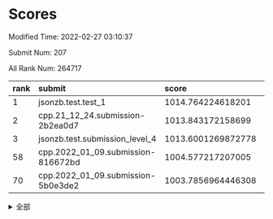 # Scores

Modified Time: 2022-02-27 03:10:37

Submit Num: 207

All Rank Num: 264717

| rank |               submit               |       score        |       sigma        | pk_num |
| :--- | :--------------------------------- | :----------------- | :----------------- | :----- |
| 1    | jsonzb.test.test_1                 | 1014.764224618201  | 0.8647372792660658 | 5119   |
| 2    | cpp.21_12_24.submission-2b2ea0d7   | 1013.843172158699  | 0.841938870934563  | 5114   |
| 3    | jsonzb.test.submission_level_4     | 1013.6001269872778 | 0.8108529277101422 | 5110   |
| 58   | cpp.2022_01_09.submission-816672bd | 1004.577217207005  | 0.7333569586772286 | 5121   |
| 70   | cpp.2022_01_09.submission-5b0e3de2 | 1003.7856964446308 | 0.7193559908666899 | 5116   |


<details>
<summary>全部</summary>

| rank |                 submit                 |       score        |       sigma        | pk_num |
| :--- | :------------------------------------- | :----------------- | :----------------- | :----- |
| 1    | jsonzb.test.test_1                     | 1014.764224618201  | 0.8647372792660658 | 5119   |
| 2    | cpp.21_12_24.submission-2b2ea0d7       | 1013.843172158699  | 0.841938870934563  | 5114   |
| 3    | jsonzb.test.submission_level_4         | 1013.6001269872778 | 0.8108529277101422 | 5110   |
| 4    | gobigger.level_3.submission_level_3_19 | 1011.3070764143221 | 0.7583848705056663 | 5115   |
| 5    | gobigger.level_3.submission_level_3_8  | 1011.3038213745708 | 0.8079754642430683 | 5113   |
| 6    | gobigger.level_3.submission_level_3_4  | 1011.2835612237675 | 0.7702403716720564 | 5116   |
| 7    | gobigger.level_3.submission_level_3_9  | 1011.1316340075238 | 0.7483687465869886 | 5121   |
| 8    | gobigger.level_3.submission_level_3_26 | 1010.9902968028188 | 0.7680299919993293 | 5114   |
| 9    | gobigger.level_3.submission_level_3_28 | 1010.8717203311849 | 0.7716053223913223 | 5118   |
| 10   | gobigger.level_3.submission_level_3_44 | 1010.8693073920765 | 0.7592529846949541 | 5113   |
| 11   | gobigger.level_3.submission_level_3_46 | 1010.77977871611   | 0.7585058672914526 | 5115   |
| 12   | gobigger.level_3.submission_level_3_35 | 1010.7021574657343 | 0.7660506707525927 | 5116   |
| 13   | gobigger.level_3.submission_level_3_15 | 1010.6471218360558 | 0.7810677005812299 | 5113   |
| 14   | gobigger.level_3.submission_level_3_38 | 1010.6373024017873 | 0.7573721259752868 | 5115   |
| 15   | gobigger.level_3.submission_level_3_17 | 1010.623119240862  | 0.7751347959469891 | 5117   |
| 16   | gobigger.level_3.submission_level_3_29 | 1010.4765636109038 | 0.7435014913126337 | 5116   |
| 17   | gobigger.level_3.submission_level_3_40 | 1010.4011979060281 | 0.7689982512922191 | 5113   |
| 18   | gobigger.level_3.submission_level_3_42 | 1010.3981027085068 | 0.7679601114300639 | 5111   |
| 19   | gobigger.level_3.submission_level_3_33 | 1010.1624131536895 | 0.7591026573990709 | 5115   |
| 20   | gobigger.level_3.submission_level_3_5  | 1010.1574591297338 | 0.7538105594173642 | 5106   |
| 21   | gobigger.level_3.submission_level_3_27 | 1010.1289311544552 | 0.7632277695953762 | 5112   |
| 22   | gobigger.level_3.submission_level_3_22 | 1010.0993984142177 | 0.7646377883080555 | 5115   |
| 23   | gobigger.level_3.submission_level_3_3  | 1010.0835776383302 | 0.753595903520141  | 5114   |
| 24   | gobigger.level_3.submission_level_3_25 | 1010.0440723991071 | 0.7404912302886147 | 5111   |
| 25   | gobigger.level_3.submission_level_3_32 | 1010.0024275110432 | 0.7589318448204583 | 5118   |
| 26   | gobigger.level_3.submission_level_3_39 | 1009.9403911991353 | 0.7622588055197314 | 5120   |
| 27   | gobigger.level_3.submission_level_3_2  | 1009.9211849930847 | 0.7590198929102416 | 5121   |
| 28   | gobigger.level_3.submission_level_3_24 | 1009.8958484542987 | 0.7525908582712353 | 5114   |
| 29   | gobigger.level_3.submission_level_3_41 | 1009.8494333717622 | 0.7517142513934442 | 5116   |
| 30   | gobigger.level_3.submission_level_3_10 | 1009.7672971401624 | 0.7679754835578865 | 5116   |
| 31   | gobigger.level_3.submission_level_3_45 | 1009.7170812650523 | 0.7741348311118523 | 5118   |
| 32   | gobigger.level_3.submission_level_3_21 | 1009.6946414483956 | 0.7640466632467806 | 5113   |
| 33   | gobigger.level_3.submission_level_3_14 | 1009.6465651204715 | 0.7452515226560746 | 5118   |
| 34   | gobigger.level_3.submission_level_3_18 | 1009.6395685520124 | 0.7382680901102355 | 5115   |
| 35   | gobigger.level_3.submission_level_3_37 | 1009.5711083280922 | 0.7320355602985653 | 5117   |
| 36   | gobigger.level_3.submission_level_3_34 | 1009.5431495094816 | 0.7571432137211774 | 5115   |
| 37   | gobigger.level_3.submission_level_3_12 | 1009.5427361897931 | 0.7796544798988629 | 5120   |
| 38   | gobigger.level_3.submission_level_3_43 | 1009.4844098220154 | 0.7540674929921469 | 5120   |
| 39   | gobigger.level_3.submission_level_3_0  | 1009.3894657150777 | 0.7321019279886343 | 5116   |
| 40   | gobigger.level_3.submission_level_3_20 | 1009.3885905454246 | 0.7404918225333389 | 5120   |
| 41   | gobigger.level_3.submission_level_3_47 | 1009.367566147762  | 0.7569672442890659 | 5123   |
| 42   | gobigger.level_3.submission_level_3_16 | 1009.3298108828606 | 0.7588773233405083 | 5114   |
| 43   | gobigger.level_3.submission_level_3_36 | 1009.2441299096696 | 0.7445633458145979 | 5114   |
| 44   | gobigger.level_3.submission_level_3_7  | 1009.2146637245023 | 0.7378432511521849 | 5114   |
| 45   | gobigger.level_3.submission_level_3_48 | 1009.1031867029741 | 0.7324229826591119 | 5116   |
| 46   | gobigger.level_3.submission_level_3_6  | 1009.0436906763931 | 0.7539624576340322 | 5118   |
| 47   | gobigger.level_3.submission_level_3_23 | 1009.0204619721087 | 0.7477046983741317 | 5110   |
| 48   | gobigger.level_3.submission_level_3_30 | 1008.8860775204867 | 0.7196579301300494 | 5115   |
| 49   | gobigger.level_3.submission_level_3_1  | 1008.6963713490096 | 0.7498471296321018 | 5112   |
| 50   | gobigger.level_3.submission_level_3_49 | 1008.3259644696225 | 0.7367011033886193 | 5119   |
| 51   | gobigger.level_3.submission_level_3_11 | 1008.0894939613343 | 0.7387460195045336 | 5113   |
| 52   | gobigger.level_3.submission_level_3_13 | 1008.0324843882681 | 0.7561735737768343 | 5116   |
| 53   | gobigger.level_3.submission_level_3_31 | 1007.9767214820594 | 0.7416137407272857 | 5115   |
| 54   | gobigger.level_1.submission_level_1_5  | 1005.6624597225092 | 0.7132741261981704 | 5111   |
| 55   | gobigger.level_1.submission_level_1_42 | 1005.0802276988383 | 0.7160598340683614 | 5115   |
| 56   | gobigger.level_1.submission_level_1_14 | 1004.681371679221  | 0.7123438753421499 | 5113   |
| 57   | gobigger.level_1.submission_level_1_29 | 1004.623465411115  | 0.7305893224300217 | 5118   |
| 58   | cpp.2022_01_09.submission-816672bd     | 1004.577217207005  | 0.7333569586772286 | 5121   |
| 59   | gobigger.level_1.submission_level_1_38 | 1004.4866923981753 | 0.7281722741079225 | 5114   |
| 60   | gobigger.level_1.submission_level_1_16 | 1004.4568325648589 | 0.7093897171934883 | 5115   |
| 61   | gobigger.level_1.submission_level_1_26 | 1004.3849743471952 | 0.7230770142424705 | 5115   |
| 62   | gobigger.level_1.submission_level_1_1  | 1004.245629232944  | 0.7034260096627934 | 5112   |
| 63   | gobigger.level_1.submission_level_1_6  | 1004.0352167874479 | 0.7174088828580868 | 5112   |
| 64   | gobigger.level_1.submission_level_1_32 | 1003.9061480855553 | 0.7264448376937764 | 5117   |
| 65   | gobigger.level_1.submission_level_1_46 | 1003.8603656373242 | 0.7126541838018721 | 5110   |
| 66   | gobigger.level_1.submission_level_1_15 | 1003.8356881900439 | 0.7134002081822736 | 5117   |
| 67   | gobigger.level_1.submission_level_1_13 | 1003.8163429810365 | 0.7229420382318178 | 5119   |
| 68   | gobigger.level_1.submission_level_1_18 | 1003.8136319004519 | 0.7169919858604948 | 5113   |
| 69   | gobigger.level_1.submission_level_1_48 | 1003.8109183881804 | 0.7108702224717675 | 5114   |
| 70   | cpp.2022_01_09.submission-5b0e3de2     | 1003.7856964446308 | 0.7193559908666899 | 5116   |
| 71   | gobigger.level_1.submission_level_1_7  | 1003.7071891176754 | 0.7083822201763216 | 5115   |
| 72   | gobigger.level_1.submission_level_1_21 | 1003.6979414192023 | 0.7169177162046324 | 5106   |
| 73   | gobigger.level_1.submission_level_1_19 | 1003.6664078055171 | 0.7096868711785778 | 5119   |
| 74   | gobigger.level_1.submission_level_1_36 | 1003.5893368578653 | 0.7088233702547629 | 5115   |
| 75   | gobigger.level_1.submission_level_1_22 | 1003.5843221075681 | 0.7047859948340083 | 5116   |
| 76   | gobigger.level_1.submission_level_1_4  | 1003.570667734311  | 0.7130886437019389 | 5114   |
| 77   | gobigger.level_1.submission_level_1_2  | 1003.4762224727378 | 0.7161347995618201 | 5114   |
| 78   | gobigger.level_1.submission_level_1_23 | 1003.4704513451496 | 0.7306830728535914 | 5115   |
| 79   | gobigger.level_1.submission_level_1_49 | 1003.4368106069431 | 0.7208695883643743 | 5119   |
| 80   | gobigger.level_1.submission_level_1_47 | 1003.4317830965017 | 0.7093394938834139 | 5111   |
| 81   | gobigger.level_1.submission_level_1_35 | 1003.4233217674569 | 0.7247506679726708 | 5115   |
| 82   | gobigger.level_1.submission_level_1_24 | 1003.3112841555618 | 0.7234266690135146 | 5115   |
| 83   | gobigger.level_1.submission_level_1_0  | 1003.3106834675715 | 0.729148577954638  | 5115   |
| 84   | gobigger.level_1.submission_level_1_28 | 1003.1785753745029 | 0.7124147908110967 | 5112   |
| 85   | gobigger.level_1.submission_level_1_17 | 1003.1274677548336 | 0.7204767513100018 | 5119   |
| 86   | gobigger.level_1.submission_level_1_31 | 1003.109599528292  | 0.7228364213684192 | 5113   |
| 87   | gobigger.level_1.submission_level_1_10 | 1003.1006879565526 | 0.7190222214177369 | 5116   |
| 88   | gobigger.level_1.submission_level_1_40 | 1003.0536516767868 | 0.7120307200810736 | 5116   |
| 89   | gobigger.level_1.submission_level_1_43 | 1002.9740883601594 | 0.7159509874661705 | 5119   |
| 90   | gobigger.level_1.submission_level_1_25 | 1002.9401222542791 | 0.723087698516042  | 5117   |
| 91   | gobigger.level_1.submission_level_1_20 | 1002.8998511626886 | 0.713615264923813  | 5115   |
| 92   | gobigger.level_1.submission_level_1_37 | 1002.8729094976509 | 0.7187430477842419 | 5116   |
| 93   | gobigger.level_1.submission_level_1_44 | 1002.7069582138471 | 0.7153670234548642 | 5118   |
| 94   | gobigger.level_1.submission_level_1_34 | 1002.7042885153052 | 0.7204615727946848 | 5120   |
| 95   | gobigger.level_1.submission_level_1_8  | 1002.6211089814185 | 0.719585260431987  | 5113   |
| 96   | gobigger.level_1.submission_level_1_12 | 1002.6064951092038 | 0.7119959264716412 | 5115   |
| 97   | gobigger.level_1.submission_level_1_30 | 1002.5746686564416 | 0.7061355535742486 | 5114   |
| 98   | gobigger.level_1.submission_level_1_41 | 1002.5096205668315 | 0.7220797829907105 | 5105   |
| 99   | gobigger.level_1.submission_level_1_33 | 1002.424015986002  | 0.7106497030954573 | 5118   |
| 100  | gobigger.level_1.submission_level_1_45 | 1002.3224138396779 | 0.7125232203371655 | 5117   |
| 101  | gobigger.level_1.submission_level_1_3  | 1002.1526072562823 | 0.7059462120352077 | 5116   |
| 102  | gobigger.level_1.submission_level_1_39 | 1002.0486581699763 | 0.7112914052824127 | 5117   |
| 103  | gobigger.level_1.submission_level_1_9  | 1001.9113741012065 | 0.709357023114553  | 5116   |
| 104  | gobigger.level_1.submission_level_1_27 | 1001.8272885165308 | 0.708764999378961  | 5122   |
| 105  | gobigger.level_1.submission_level_1_11 | 1001.786848558198  | 0.7043500319911523 | 5115   |
| 106  | gobigger.random.submission_random_1    | 997.0226953999288  | 0.7187158656408077 | 5117   |
| 107  | gobigger.random.submission_random_20   | 996.9567747368732  | 0.7136150661103252 | 5116   |
| 108  | gobigger.random.submission_random_35   | 996.8645139966537  | 0.7092093568417883 | 5118   |
| 109  | gobigger.random.submission_random_28   | 996.8590314305536  | 0.7180182003243194 | 5113   |
| 110  | gobigger.random.submission_random_47   | 996.8474990690107  | 0.707412138023763  | 5116   |
| 111  | gobigger.random.submission_random_27   | 996.8184691440256  | 0.6940612309582754 | 5114   |
| 112  | gobigger.random.submission_random_15   | 996.7130515113331  | 0.7079695278142746 | 5114   |
| 113  | gobigger.random.submission_random_0    | 996.6071643577745  | 0.7157295592755349 | 5115   |
| 114  | gobigger.random.submission_random_22   | 996.5967273157784  | 0.7076053167127531 | 5119   |
| 115  | gobigger.random.submission_random_26   | 996.5850454196279  | 0.7046774076590746 | 5108   |
| 116  | gobigger.random.submission_random_32   | 996.5437716687744  | 0.7123184412002806 | 5118   |
| 117  | gobigger.random.submission_random_21   | 996.4998627161596  | 0.7151806499605825 | 5111   |
| 118  | gobigger.random.submission_random_25   | 996.350906935984   | 0.7091286083166217 | 5111   |
| 119  | gobigger.random.submission_random_41   | 996.2959982021424  | 0.7049041081414387 | 5119   |
| 120  | gobigger.random.submission_random_34   | 996.271442559531   | 0.7063281286516307 | 5114   |
| 121  | gobigger.random.submission_random_13   | 996.2280593677897  | 0.7132820144024594 | 5118   |
| 122  | gobigger.random.submission_random_17   | 996.2025277188229  | 0.7034151203778869 | 5110   |
| 123  | gobigger.random.submission_random_36   | 996.18126012896    | 0.7087408828341456 | 5113   |
| 124  | gobigger.random.submission_random_45   | 996.1453832688973  | 0.7103002223246049 | 5117   |
| 125  | gobigger.random.submission_random_4    | 996.1326205130908  | 0.7062620984552157 | 5111   |
| 126  | gobigger.random.submission_random_19   | 996.115637831536   | 0.7274503523589327 | 5112   |
| 127  | gobigger.random.submission_random_38   | 996.1065198814887  | 0.7167531044194593 | 5118   |
| 128  | gobigger.random.submission_random_33   | 995.9639805318559  | 0.7126596342922082 | 5118   |
| 129  | gobigger.random.submission_random_7    | 995.9033131603311  | 0.7159436737197132 | 5115   |
| 130  | gobigger.random.submission_random_10   | 995.8944606290353  | 0.7132183912902199 | 5116   |
| 131  | gobigger.random.submission_random_23   | 995.882007002624   | 0.715461418245754  | 5115   |
| 132  | gobigger.random.submission_random_29   | 995.8584011721025  | 0.7348092779597883 | 5115   |
| 133  | gobigger.random.submission_random_6    | 995.8113778520254  | 0.7130470322328797 | 5124   |
| 134  | gobigger.random.submission_random_30   | 995.7985729764358  | 0.6984855728965349 | 5119   |
| 135  | gobigger.random.submission_random_14   | 995.78045689665    | 0.7121869478138217 | 5116   |
| 136  | gobigger.random.submission_random_48   | 995.710566634467   | 0.7096719547325964 | 5115   |
| 137  | gobigger.random.submission_random_12   | 995.7104471527412  | 0.7023121011341784 | 5112   |
| 138  | gobigger.random.submission_random_42   | 995.6533146553508  | 0.7094816217004536 | 5111   |
| 139  | gobigger.random.submission_random_44   | 995.6488846730803  | 0.7203232260166944 | 5113   |
| 140  | gobigger.random.submission_random_9    | 995.6483281667847  | 0.7057768926956736 | 5120   |
| 141  | gobigger.random.submission_random_5    | 995.5766000470023  | 0.7207675964636254 | 5117   |
| 142  | gobigger.random.submission_random_43   | 995.5264509501534  | 0.7268849640051478 | 5114   |
| 143  | gobigger.random.submission_random_2    | 995.5117413763558  | 0.7238171890207576 | 5115   |
| 144  | gobigger.random.submission_random_49   | 995.4448439640247  | 0.7036435647412232 | 5111   |
| 145  | gobigger.random.submission_random_40   | 995.3827818249395  | 0.7315471672434518 | 5116   |
| 146  | gobigger.random.submission_random_37   | 995.309492053875   | 0.7093865901784493 | 5117   |
| 147  | gobigger.random.submission_random_11   | 995.2632819166593  | 0.7042056028867074 | 5116   |
| 148  | gobigger.random.submission_random_46   | 995.2341958870875  | 0.7127718927367694 | 5117   |
| 149  | gobigger.random.submission_random_3    | 995.0459428122335  | 0.7123726710900676 | 5113   |
| 150  | gobigger.random.submission_random_24   | 995.0158124028512  | 0.7101909156011361 | 5117   |
| 151  | gobigger.random.submission_random_18   | 994.9485911764554  | 0.7103489938577096 | 5118   |
| 152  | gobigger.random.submission_random_31   | 994.9371498236137  | 0.7106837598736552 | 5114   |
| 153  | gobigger.random.submission_random_16   | 994.8903687200478  | 0.7102361620752616 | 5113   |
| 154  | gobigger.random.submission_random_39   | 994.448806373086   | 0.7264321603445115 | 5117   |
| 155  | gobigger.level_2.submission_level_2_42 | 994.2623467230078  | 0.7253175880153933 | 5119   |
| 156  | gobigger.level_2.submission_level_2_4  | 994.2434637465221  | 0.7255140205830389 | 5114   |
| 157  | gobigger.level_2.submission_level_2_19 | 994.2287908810172  | 0.7247538056259987 | 5115   |
| 158  | gobigger.random.submission_random_8    | 994.1733099073317  | 0.729538646335125  | 5115   |
| 159  | gobigger.level_2.submission_level_2_45 | 993.7459084365385  | 0.7311942864778367 | 5114   |
| 160  | gobigger.level_2.submission_level_2_39 | 993.6952950897073  | 0.7354512979289228 | 5118   |
| 161  | gobigger.level_2.submission_level_2_1  | 993.3047840438309  | 0.7320782063482992 | 5116   |
| 162  | gobigger.level_2.submission_level_2_13 | 993.1330090324691  | 0.7264338892772045 | 5123   |
| 163  | gobigger.level_2.submission_level_2_41 | 993.0317279389328  | 0.7330413925757944 | 5117   |
| 164  | gobigger.level_2.submission_level_2_28 | 992.9198666899264  | 0.7365696625818399 | 5113   |
| 165  | gobigger.level_2.submission_level_2_2  | 992.8730426406236  | 0.7379393708912093 | 5117   |
| 166  | gobigger.level_2.submission_level_2_40 | 992.834986981396   | 0.7412718639678114 | 5120   |
| 167  | gobigger.level_2.submission_level_2_12 | 992.7052363357358  | 0.7515382708650082 | 5116   |
| 168  | gobigger.level_2.submission_level_2_30 | 992.696353939116   | 0.7323096201020207 | 5117   |
| 169  | gobigger.level_2.submission_level_2_20 | 992.5903801512992  | 0.7454876358006051 | 5115   |
| 170  | gobigger.level_2.submission_level_2_15 | 992.5112149916541  | 0.7485474305081085 | 5115   |
| 171  | gobigger.level_2.submission_level_2_7  | 992.5011591010978  | 0.735384373361091  | 5117   |
| 172  | gobigger.level_2.submission_level_2_26 | 992.4260583854634  | 0.7520710643448881 | 5117   |
| 173  | gobigger.level_2.submission_level_2_44 | 992.3754831301569  | 0.7244389085139737 | 5115   |
| 174  | gobigger.level_2.submission_level_2_9  | 992.353823525436   | 0.7370700417675009 | 5112   |
| 175  | gobigger.level_2.submission_level_2_10 | 992.3444907019993  | 0.7350380344564931 | 5107   |
| 176  | gobigger.level_2.submission_level_2_0  | 992.287827531904   | 0.7348331059659937 | 5113   |
| 177  | gobigger.level_2.submission_level_2_3  | 992.20592140298    | 0.7561683844333562 | 5113   |
| 178  | gobigger.level_2.submission_level_2_25 | 992.1623070681808  | 0.7317779449264229 | 5119   |
| 179  | gobigger.level_2.submission_level_2_24 | 992.1592148476371  | 0.7252979972295299 | 5113   |
| 180  | gobigger.level_2.submission_level_2_5  | 992.1043240411557  | 0.7513966321227941 | 5116   |
| 181  | gobigger.level_2.submission_level_2_46 | 992.0942735990267  | 0.7318171242454252 | 5120   |
| 182  | gobigger.level_2.submission_level_2_18 | 992.0881164693914  | 0.7505851948361645 | 5113   |
| 183  | gobigger.level_2.submission_level_2_17 | 992.0854995374888  | 0.744145680614211  | 5117   |
| 184  | gobigger.level_2.submission_level_2_16 | 991.999155832816   | 0.7461045819404128 | 5116   |
| 185  | gobigger.level_2.submission_level_2_23 | 991.9917155015053  | 0.746375626685406  | 5112   |
| 186  | gobigger.level_2.submission_level_2_32 | 991.7955495032154  | 0.7642115752047847 | 5114   |
| 187  | gobigger.level_2.submission_level_2_35 | 991.7377324184487  | 0.7577068321462538 | 5116   |
| 188  | gobigger.level_2.submission_level_2_34 | 991.734935796025   | 0.7392159908421599 | 5112   |
| 189  | gobigger.level_2.submission_level_2_8  | 991.7149269216761  | 0.7508742848382767 | 5113   |
| 190  | gobigger.level_2.submission_level_2_43 | 991.6634995419373  | 0.7548178415091072 | 5116   |
| 191  | gobigger.level_2.submission_level_2_37 | 991.6553752315126  | 0.7531761793319932 | 5115   |
| 192  | gobigger.level_2.submission_level_2_21 | 991.5993813988797  | 0.7392568808681171 | 5117   |
| 193  | gobigger.level_2.submission_level_2_36 | 991.5018568300411  | 0.7503983051640161 | 5115   |
| 194  | gobigger.level_2.submission_level_2_38 | 991.4912761570596  | 0.7345981219680198 | 5118   |
| 195  | gobigger.level_2.submission_level_2_47 | 991.4830728668857  | 0.74566677325593   | 5111   |
| 196  | gobigger.level_2.submission_level_2_48 | 991.4267108446234  | 0.7688620231608208 | 5115   |
| 197  | gobigger.level_2.submission_level_2_11 | 991.4000916223433  | 0.7446136455403566 | 5112   |
| 198  | gobigger.level_2.submission_level_2_14 | 991.371520298621   | 0.7611855946162361 | 5114   |
| 199  | gobigger.level_2.submission_level_2_6  | 991.2814561218405  | 0.7541266336373249 | 5114   |
| 200  | gobigger.level_2.submission_level_2_27 | 991.2029111267958  | 0.7563897718309799 | 5117   |
| 201  | gobigger.level_2.submission_level_2_29 | 991.1121092734502  | 0.7554666433089754 | 5119   |
| 202  | gobigger.level_2.submission_level_2_31 | 990.8677530747877  | 0.751777155184441  | 5115   |
| 203  | gobigger.level_2.submission_level_2_33 | 990.7742796555675  | 0.7549570629748998 | 5115   |
| 204  | gobigger.level_2.submission_level_2_49 | 990.5891630393099  | 0.7446518991287127 | 5117   |
| 205  | gobigger.level_2.submission_level_2_22 | 989.6809123552987  | 0.7624454940925751 | 5114   |
| 206  | gobigger.none.submission_none_0        | 978.6787683770985  | 1.2626987648487251 | 5116   |
| 207  | gobigger.none.submission_none_1        | 976.4335212607982  | 1.438382860764879  | 5118   |

</details>